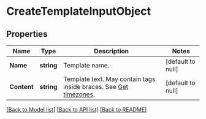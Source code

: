 # CreateTemplateInputObject

## Properties
Name | Type | Description | Notes
------------ | ------------- | ------------- | -------------
**Name** | **string** | Template name. | [default to null]
**Content** | **string** | Template text. May contain tags inside braces. See [Get timezones](http://docs.textmagictesting.com/#section/Custom-fields-list-(Merge-tags)). | [default to null]

[[Back to Model list]](../README.md#documentation-for-models) [[Back to API list]](../README.md#documentation-for-api-endpoints) [[Back to README]](../README.md)


